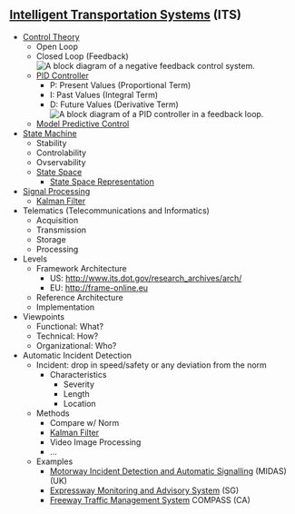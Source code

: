 ## [Intelligent Transportation Systems](https://en.wikipedia.org/wiki/Intelligent_transportation_system) (ITS)
* [Control Theory](https://en.wikipedia.org/wiki/Control_theory)
    * Open Loop
    * Closed Loop (Feedback)
    ![A block diagram of a negative feedback control system.](https://upload.wikimedia.org/wikipedia/commons/2/24/Feedback_loop_with_descriptions.svg)
    * [PID Controller](https://en.wikipedia.org/wiki/PID_controller)
        * P: Present Values (Proportional Term)
        * I: Past Values (Integral Term)
        * D: Future Values (Derivative Term)
    ![A block diagram of a PID controller in a feedback loop.](https://upload.wikimedia.org/wikipedia/commons/4/43/PID_en.svg)
    * [Model Predictive Control](https://en.wikipedia.org/wiki/Model_predictive_control)
* [State Machine](https://en.wikipedia.org/wiki/Finite-state_machine)
    * Stability
    * Controlability
    * Ovservability
    * [State Space](https://en.wikipedia.org/wiki/State_space)
        * [State Space Representation](https://en.wikipedia.org/wiki/State-space_representation)
* [Signal Processing](https://en.wikipedia.org/wiki/Signal_processing)
    * [Kalman Filter](https://en.wikipedia.org/wiki/Kalman_filter)
* Telematics (Telecommunications and Informatics)
  * Acquisition
  * Transmission
  * Storage
  * Processing
* Levels
  * Framework Architecture
    * US: http://www.its.dot.gov/research_archives/arch/
    * EU: http://frame-online.eu
  * Reference Architecture
  * Implementation
* Viewpoints
  * Functional: What?
  * Technical: How?
  * Organizational: Who?
* Automatic Incident Detection
  * Incident: drop in speed/safety or any deviation from the norm
    * Characteristics
      * Severity
      * Length
      * Location
  * Methods
    * Compare w/ Norm
    * [Kalman Filter](https://en.wikipedia.org/wiki/Kalman_filter)
    * Video Image Processing
    * ...
  * Examples
    * [Motorway Incident Detection and Automatic Signalling](https://en.wikipedia.org/wiki/Motorway_Incident_Detection_and_Automatic_Signalling) (MIDAS) (UK)
    * [Expressway Monitoring and Advisory System](https://en.wikipedia.org/wiki/Expressway_Monitoring_and_Advisory_System) (SG)
    * [Freeway Traffic Management System](https://en.wikipedia.org/wiki/Freeway_Traffic_Management_System) COMPASS (CA)

